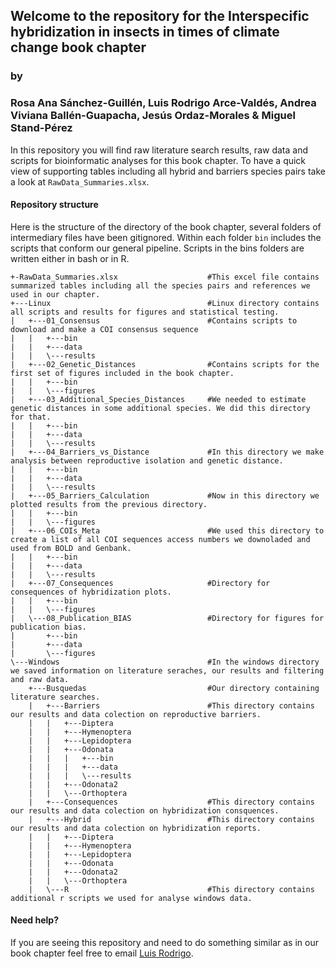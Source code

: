 ## Welcome to the repository for the **Interspecific hybridization in insects in times of climate change** book chapter
### by
### Rosa Ana Sánchez-Guillén, Luis Rodrigo Arce-Valdés, Andrea Viviana Ballén-Guapacha, Jesús Ordaz-Morales & Miguel Stand-Pérez

In this repository you will find raw literature search results, raw data and scripts for bioinformatic analyses for this book chapter. To have a quick view of supporting tables including all hybrid and barriers species pairs take a look at `RawData_Summaries.xlsx`.

#### Repository structure

Here is the structure of the directory of the book chapter, several folders of intermediary files have been gitignored. Within each folder `bin` includes the scripts that conform our general pipeline. Scripts in the bins folders are written either in bash or in R.

```
+-RawData_Summaries.xlsx					#This excel file contains summarized tables including all the species pairs and references we used in our chapter.
+---Linux									#Linux directory contains all scripts and results for figures and statistical testing.
|   +---01_Consensus						#Contains scripts to download and make a COI consensus sequence
|   |   +---bin
|   |   +---data
|   |   \---results
|   +---02_Genetic_Distances				#Contains scripts for the first set of figures included in the book chapter.
|   |   +---bin
|   |   \---figures
|   +---03_Additional_Species_Distances		#We needed to estimate genetic distances in some additional species. We did this directory for that.
|   |   +---bin
|   |   +---data
|   |   \---results
|   +---04_Barriers_vs_Distance				#In this directory we make analysis between reproductive isolation and genetic distance.
|   |   +---bin
|   |   +---data
|   |   \---results
|   +---05_Barriers_Calculation				#Now in this directory we plotted results from the previous directory.
|   |   +---bin								
|   |   \---figures
|   +---06_COIs_Meta						#We used this directory to create a list of all COI sequences access numbers we downoladed and used from BOLD and Genbank.
|   |   +---bin
|   |   +---data
|   |   \---results
|   +---07_Consequences						#Directory for consequences of hybridization plots.
|   |   +---bin
|   |   \---figures
|   \---08_Publication_BIAS					#Directory for figures for publication bias.
|       +---bin
|       +---data
|       \---figures
\---Windows									#In the windows directory we saved information on literature seraches, our results and filtering and raw data.
    +---Busquedas							#Our directory containing literature searches.
    |   +---Barriers						#This directory contains our results and data colection on reproductive barriers. 
    |   |   +---Diptera
    |   |   +---Hymenoptera
    |   |   +---Lepidoptera
    |   |   +---Odonata
    |   |   |   +---bin
    |   |   |   +---data
    |   |   |   \---results
    |   |   +---Odonata2
    |   |   \---Orthoptera
    |   +---Consequences					#This directory contains our results and data colection on hybridization consquences.
    |   +---Hybrid							#This directory contains our results and data colection on hybridization reports.
    |   |   +---Diptera
    |   |   +---Hymenoptera
    |   |   +---Lepidoptera
    |   |   +---Odonata
    |   |   +---Odonata2
    |   |   \---Orthoptera
    |   \---R								#This directory contains additional r scripts we used for analyse windows data.
```

#### Need help?
If you are seeing this repository and need to do something similar as in our book chapter feel free to email [Luis Rodrigo](mailto:bio.l.rodrigo.arce@gmail.com). 